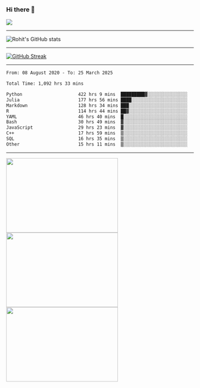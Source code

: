 ### Hi there 👋

 ![](https://komarev.com/ghpvc/?username=RohitRathore1&color=blueviolet)

<hr/>

![Rohit's GitHub stats](https://github-readme-stats.vercel.app/api?username=RohitRathore1&show_icons=true&theme=transparent)

<hr/>

[![GitHub Streak](http://github-readme-streak-stats.herokuapp.com?user=RohitRathore1&theme=dark&mode=weekly)](https://git.io/streak-stats)

<hr/>

<!--START_SECTION:waka-->

```txt
From: 08 August 2020 - To: 25 March 2025

Total Time: 1,092 hrs 33 mins

Python                     422 hrs 9 mins  █████████▓░░░░░░░░░░░░░░░   38.64 %
Julia                      177 hrs 56 mins ████░░░░░░░░░░░░░░░░░░░░░   16.29 %
Markdown                   128 hrs 34 mins ███░░░░░░░░░░░░░░░░░░░░░░   11.77 %
R                          114 hrs 44 mins ██▓░░░░░░░░░░░░░░░░░░░░░░   10.50 %
YAML                       46 hrs 40 mins  █░░░░░░░░░░░░░░░░░░░░░░░░   04.27 %
Bash                       30 hrs 49 mins  ▓░░░░░░░░░░░░░░░░░░░░░░░░   02.82 %
JavaScript                 29 hrs 23 mins  ▓░░░░░░░░░░░░░░░░░░░░░░░░   02.69 %
C++                        17 hrs 59 mins  ▒░░░░░░░░░░░░░░░░░░░░░░░░   01.65 %
SQL                        16 hrs 35 mins  ▒░░░░░░░░░░░░░░░░░░░░░░░░   01.52 %
Other                      15 hrs 11 mins  ▒░░░░░░░░░░░░░░░░░░░░░░░░   01.39 %
```

<!--END_SECTION:waka-->

<hr/>

<p>
  <img src="https://wakatime.com/share/@TeAmp0is0N/0205e68a-e5ed-48bf-b870-3c94c1fa77d3.svg" width="300" height="200">
  <img src="https://wakatime.com/share/@TeAmp0is0N/3935ee43-08a3-493e-8b95-60c1f9204b15.svg" width="300" height="200">
  <img src="https://wakatime.com/share/@TeAmp0is0N/8717aacc-7340-44e0-abb1-987dc9823fcd.svg" width="300" height="200">
</p>




